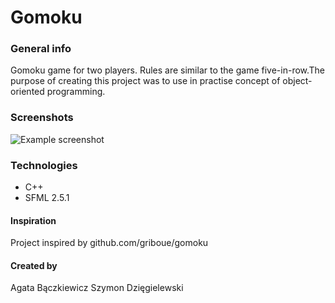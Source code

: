 # Gomoku

### General info
Gomoku game for two players. Rules are similar to the game five-in-row.The purpose of creating this project was to use in practise concept of object- oriented programming.

### Screenshots
![Example screenshot](./imges/screenshot.png)

### Technologies
* C++
* SFML 2.5.1

#### Inspiration
Project inspired by github.com/griboue/gomoku 


#### Created by 
Agata Bączkiewicz
Szymon Dzięgielewski